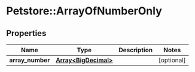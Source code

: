 # Petstore::ArrayOfNumberOnly

## Properties
Name | Type | Description | Notes
------------ | ------------- | ------------- | -------------
**array_number** | [**Array&lt;BigDecimal&gt;**](BigDecimal.md) |  | [optional] 


